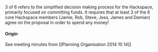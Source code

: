 3 of 6 refers to the simplified decision making process for the Hackspace, primarily focused on committing funds.  It requires that at least 3 of the 6 core Hackspace members (Jamie, Rob, Steve, Jess, James and Damian) agree on the proposal in order to spend any money!



#### Origin
See meeting minutes from [[Planning Organisation 2014 10 14]]